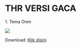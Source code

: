 <h1>THR VERSI GACA</h1>
<p>1. Tema Oren</p>
<img src="$"/>
<p>Download: <a href="$">Klik disini</a></p>

